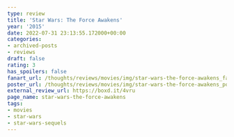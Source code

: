```yaml
---
type: review
title: 'Star Wars: The Force Awakens'
year: '2015'
date: 2022-07-31 23:13:55.172000+00:00
categories:
- archived-posts
- reviews
draft: false
rating: 3
has_spoilers: false
fanart_url: /thoughts/reviews/movies/img/star-wars-the-force-awakens_fanart.png
poster_url: /thoughts/reviews/movies/img/star-wars-the-force-awakens_poster.png
external_review_url: https://boxd.it/4vru
page_name: star-wars-the-force-awakens
tags:
- movies
- star-wars
- star-wars-sequels
---
```


